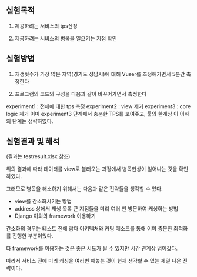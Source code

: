 ## 실험목적

1. 제공하려는 서비스의 tps산정

2. 제공하려는 서비스의 병목을 일으키는 지점 확인

## 실험방법

1. 재생횟수가 가장 많은 지역(경기도 성남시)에 대해 Vuser를 조정해가면서 5분간 측정한다

2. 프로그램의 코드와 구성을 다음과 같이 바꾸어가면서 측정한다

  experiment1 : 전체에 대한 tps 측정
  experiment2 : view 제거
  experiment3 : core logic 제거
 이미 experiment3 단계에서 충분한 TPS를 보여주고, 툴의 한계상 이 이하의 단계는 생략하였다.

## 실험결과 및 해석


(결과는 testresult.xlsx 참조)

위의 결과에 따라 데이터를 view로 불러오는 과정에서 병목현상이 일어나는 것을 확인하였다.

그러므로  병목을 해소하기 위해서는 다음과 같은 전략들을 생각할 수 있다.

* view를 간소화시키는 방법 
* address 상에서 재생 목록 큰 지점들을 미리 여러 번 방문하여 캐싱하는 방법
* Django 이외의 framework 이용하기

간소화의 경우는 테스트 전에 람다 아키텍처와 커팅 메소드를 통해 이미 충분한 최적화를 진행한 부분이었다.

타 framework를 이용하는 것은 좋은 시도가 될 수 있지만 시간 관계상 넘어갔다.

따라서 서비스 전에 미리 캐싱을 여러번 해놓는 것이 현재 생각할 수 있는 제일 나은 전략이다.
